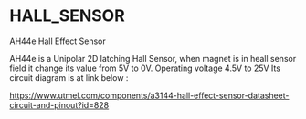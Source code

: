 # HALL_SENSOR
AH44e Hall Effect Sensor

AH44e is a Unipolar 2D latching Hall Sensor, when magnet is in heall sensor field it change its value from 5V to 0V.
Operating voltage 4.5V to 25V
Its circuit diagram is at link below :

https://www.utmel.com/components/a3144-hall-effect-sensor-datasheet-circuit-and-pinout?id=828

